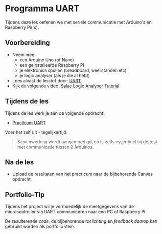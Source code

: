 # Programma UART

Tijdens deze les oefenen we met seriele communicatie met Arduino's en Raspberry Pi('s).

## Voorbereiding

- Neem mee:
  - een Arduino Uno (of Nano)
  - een geinstalleerde Raspberry Pi
  - je elektronica spullen (breadboard, weerstanden etc)
  - je logic analyser (als je die al hebt)
- Lees alvast de lesstof door: [UART](../../hardware-interfacing/communicatie/UART/README.md)
- Kijk de volgende video: [Salae Logic Analyser Tutorial](https://www.youtube.com/watch?v=rR5cEFRO9_s)

## Tijdens de les

Tijdens de les werk je aan de volgende opdracht:

- [Practicum UART](../../hardware-interfacing/communicatie/UART/practicum-uart.md)

Voer het zelf uit - tegelijkertijd.
> Samenwerking wordt aangemoedigd, en is zelfs essentieel bij de test met communicatie tussen 2 Arduinos.

## Na de les

- Upload de resultaten van het practicum naar de bijbehorende Canvas opdracht.

## Portfolio-Tip

Tijdens het project wil je vermoedelijk de meetgegevens van de microcontroller via UART communiceren naar een PC of Raspberry Pi.

De resulterende *code*, de bijbehorende *toelichting* en *feedback daarop* kan gebruikt worden als portfolio-item.
